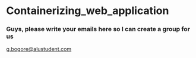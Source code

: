 # Containerizing_web_application

### Guys, please write your emails here so I can create a group for us

g.bogore@alustudent.com
